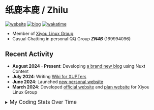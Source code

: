 # 纸鹿本鹿 / Zhilu

[![website](https://img.shields.io/badge/website-zhilu.cyou-3a7?style=for-the-badge&logo=data:image/svg+xml;base64,PHN2ZyB4bWxucz0iaHR0cDovL3d3dy53My5vcmcvMjAwMC9zdmciIHZpZXdCb3g9IjAgMCA1MCA2NCIgc3Ryb2tlPSJ3aGl0ZSIgZmlsbD0ibm9uZSIgc3Ryb2tlLWxpbmVjYXA9InJvdW5kIiBzdHJva2UtbGluZWpvaW49InJvdW5kIiBzdHJva2Utd2lkdGg9IjgiPjxwb2x5bGluZSBwb2ludHM9IjQsNCAzNiw0IDUsNDUgMzcsNDUiLz48cG9seWxpbmUgcG9pbnRzPSI0MywxOSAxMiw2MCA0Niw2MCIvPjwvc3ZnPg==)](https://zhilu.cyou/)
[![blog](https://img.shields.io/badge/blog-blog.zhilu.cyou-3af?style=for-the-badge&logo=data:image/svg+xml;base64,PHN2ZyB4bWxucz0iaHR0cDovL3d3dy53My5vcmcvMjAwMC9zdmciIHZpZXdCb3g9IjAgMCA1MCA2NCIgc3Ryb2tlPSJ3aGl0ZSIgZmlsbD0ibm9uZSIgc3Ryb2tlLWxpbmVjYXA9InJvdW5kIiBzdHJva2UtbGluZWpvaW49InJvdW5kIiBzdHJva2Utd2lkdGg9IjgiPjxwb2x5bGluZSBwb2ludHM9IjQsNCAzNiw0IDUsNDUgMzcsNDUiLz48cG9seWxpbmUgcG9pbnRzPSI0MywxOSAxMiw2MCA0Niw2MCIvPjwvc3ZnPg==)](https://blog.zhilu.cyou/)
[![wakatime](https://wakatime.com/badge/user/358c7d57-860f-4599-9aa8-f10a631fad01.svg?color=fa7&style=for-the-badge)](https://wakatime.com/@358c7d57-860f-4599-9aa8-f10a631fad01)

- Member of [Xiyou Linux Group](https://github.com/xiyou-linuxer)
- Casual Chatting in personal QQ Group ***ZN4B*** (169994096)

## Recent Activity

- **August 2024 - Present**: Developing [a brand new blog](https://github.com/L33Z22L11/blog-v3) using Nuxt Content
- **July 2024**: Writing [Wiki for XUPTers](https://github.com/xupt-wiki/xupt-wiki)
- **June 2024**: Launched [new personal website](https://www.zhilu.cyou/)
- **March 2024**: Developed [official website](https://www.xiyoulinux.com/) and [plan website](https://plan.xiyoulinux.com/) for Xiyou Linux Group

<details>
  <summary><big>My Coding Stats Over Time</big></summary>
  <picture>
    <source
      srcset="https://github-readme-stats.vercel.app/api?username=l33z22l11&show_icons=true&hide_border=true&show=reviews&rank_icon=percentile&theme=dark"
      media="(prefers-color-scheme: dark)"
    />
    <source
      srcset="https://github-readme-stats.vercel.app/api?username=l33z22l11&show_icons=true&hide_border=true&show=reviews&rank_icon=percentile"
      media="(prefers-color-scheme: light), (prefers-color-scheme: no-preference)"
    />
    <img src="https://github-readme-stats.vercel.app/api?username=l33z22l11&show_icons=true&hide_border=true&show=reviews&rank_icon=percentile" />
  </picture>
  <picture>
    <source
      srcset="https://wakatime.com/share/@L33Z22L11/18ebe1f7-2f11-47a1-ae02-e3f3dd5b09c1.svg"
      media="(prefers-color-scheme: dark)"
    />
    <source
      srcset="https://wakatime.com/share/@L33Z22L11/ca79dd6b-465b-482c-a90e-fc62b7c501fa.svg"
      media="(prefers-color-scheme: light), (prefers-color-scheme: no-preference)"
    />
    <img src="https://wakatime.com/share/@L33Z22L11/ca79dd6b-465b-482c-a90e-fc62b7c501fa.svg" />
  </picture>
</details>